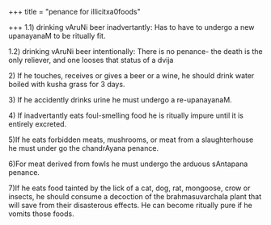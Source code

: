 +++
title = "penance for illicitxa0foods"

+++
1.1) drinking vAruNi beer inadvertantly: Has to have to undergo a new
upanayanaM to be ritually fit.  
  
1.2) drinking vAruNi beer intentionally: There is no penance- the death
is the only reliever, and one looses that status of a dvija  
  
2\) If he touches, receives or gives a beer or a wine, he should drink
water boiled with kusha grass for 3 days.  
  
3\) If he accidently drinks urine he must undergo a re-upanayanaM.  
  
4\) If inadvertantly eats foul-smelling food he is ritually impure until
it is entirely excreted.  
  
5)If he eats forbidden meats, mushrooms, or meat from a slaughterhouse
he must under go the chandrAyana penance.  
  
6)For meat derived from fowls he must undergo the arduous sAntapana
penance.  
  
7)If he eats food tainted by the lick of a cat, dog, rat, mongoose, crow
or insects, he should consume a decoction of the brahmasuvarchala plant
that will save from their disasterous effects. He can become ritually
pure if he vomits those foods.
